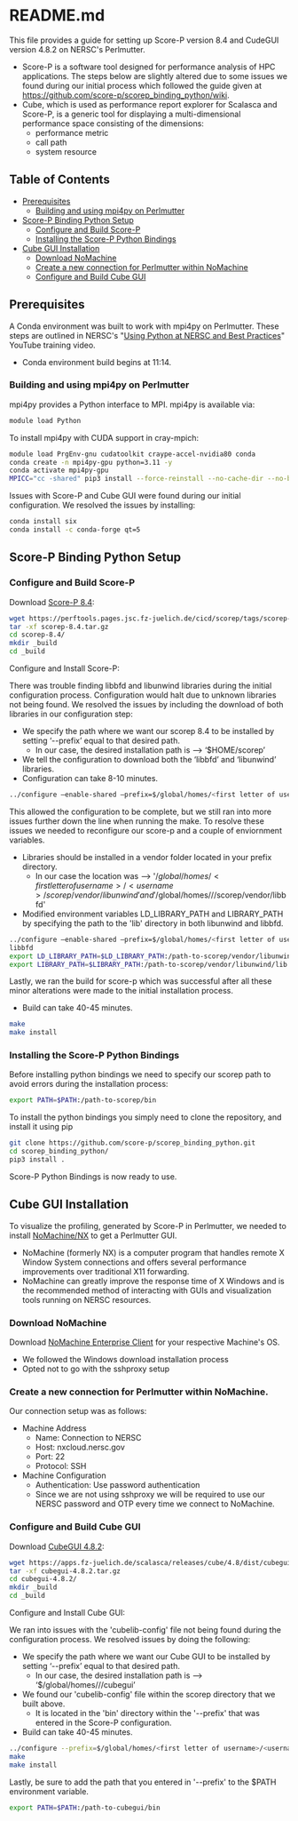 # README.md

This file provides a guide for setting up Score-P version 8.4 and CudeGUI version 4.8.2 on NERSC's Perlmutter. 
- Score-P is a software tool designed for performance analysis of HPC applications. The steps below are slightly altered due to some issues we found during our initial process which followed the guide given at https://github.com/score-p/scorep_binding_python/wiki.
- Cube, which is used as performance report explorer for Scalasca and Score-P, is a generic tool for displaying a multi-dimensional performance space consisting of the dimensions:
  - performance metric
  - call path
  - system resource

## Table of Contents

- [Prerequisites](#prerequisites)
  - [Building and using mpi4py on Perlmutter](#building-and-using-mpi4py-on-perlmutter)
- [Score-P Binding Python Setup](#score-p-binding-python-setup)
  - [Configure and Build Score-P](#configure-and-build-score-p)
  - [Installing the Score-P Python Bindings](#installing-the-score-p-python-bindings)
- [Cube GUI Installation](#cube-gui-installation)
  - [Download NoMachine](#download-nomachine)
  - [Create a new connection for Perlmutter within NoMachine](#create-a-new-connection-for-perlmutter-within-nomachine)
  - [Configure and Build Cube GUI](#configure-and-build-cube-gui)

## Prerequisites

A Conda environment was built to work with mpi4py on Perlmutter. These steps are outlined in NERSC's "[Using Python at NERSC and Best Practices](https://www.youtube.com/watch?v=rPlHLUnGVtA&t=637s)" YouTube training video.
- Conda environment build begins at 11:14.

### Building and using mpi4py on Perlmutter

mpi4py provides a Python interface to MPI. mpi4py is available via:

```bash
module load Python
```
To install mpi4py with CUDA support in cray-mpich:

```bash
module load PrgEnv-gnu cudatoolkit craype-accel-nvidia80 conda
conda create -n mpi4py-gpu python=3.11 -y
conda activate mpi4py-gpu
MPICC="cc -shared" pip3 install --force-reinstall --no-cache-dir --no-binary=mpi4py mpi4py
```

Issues with Score-P and Cube GUI were found during our initial configuration. We resolved the issues by installing:

```bash
conda install six
conda install -c conda-forge qt=5
```

## Score-P Binding Python Setup
### Configure and Build Score-P

Download [Score-P 8.4](https://www.vi-hps.org/projects/score-p):

```bash
wget https://perftools.pages.jsc.fz-juelich.de/cicd/scorep/tags/scorep-8.4/scorep-8.4.tar.gz
tar -xf scorep-8.4.tar.gz
cd scorep-8.4/
mkdir _build
cd _build
```

Configure and Install Score-P:

There was trouble finding libbfd and libunwind libraries during the initial configuration process. Configuration would halt due to unknown libraries not being found. We resolved the issues by including the download of both libraries in our configuration step:
- We specify the path where we want our scorep 8.4 to be installed by setting ‘--prefix’ equal to that desired path.
  - In our case, the desired installation path is --> ‘$HOME/scorep’
- We tell the configuration to download both the ‘libbfd’ and ‘libunwind’ libraries.
- Configuration can take 8-10 minutes.

```bash
../configure –enable-shared –prefix=$/global/homes/<first letter of username>/<username>/scorep –with-libunwind=download –with-libbfd=download
```

This allowed the configuration to be complete, but we still ran into more issues further down the line when running the make. To resolve these issues we needed to reconfigure our score-p and a couple of enviornment variables.
- Libraries should be installed in a vendor folder located in your prefix directory.
  - In our case the location was --> '$/global/homes/<first letter of username>/<username>/scorep/vendor/libunwind' and '$/global/homes/<first letter of username>/<username>/scorep/vendor/libbfd'
- Modified environment variables LD_LIBRARY_PATH and LIBRARY_PATH by specifying the path to the 'lib' directory in both libunwind and libbfd.

```bash
../configure –enable-shared –prefix=$/global/homes/<first letter of username>/<username>/scorep –with-libunwind=/path-to-scorep/vendor/libunwind –with-libbfd=/path-to-scorep/vendor/libbfd
libbfd
export LD_LIBRARY_PATH=$LD_LIBRARY_PATH:/path-to-scorep/vendor/libunwind/lib:/path-to-scorep/vendor/libbfd/lib
export LIBRARY_PATH=$LIBRARY_PATH:/path-to-scorep/vendor/libunwind/lib:/path-to-scorep/vendor/libbfd/lib
```

Lastly, we ran the build for score-p which was successful after all these minor alterations were made to the initial installation process.
- Build can take 40-45 minutes.

```bash
make 
make install
```

### Installing the Score-P Python Bindings

Before installing python bindings we need to specify our scorep path to avoid errors during the installation process:

```bash
export PATH=$PATH:/path-to-scorep/bin
```

To install the python bindings you simply need to clone the repository, and install it using pip

```bash
git clone https://github.com/score-p/scorep_binding_python.git
cd scorep_binding_python/
pip3 install .
```

Score-P Python Bindings is now ready to use.

## Cube GUI Installation
To visualize the profiling, generated by Score-P in Perlmutter, we needed to install [NoMachine/NX](https://docs.nersc.gov/connect/nx/) to get a Perlmutter GUI.
- NoMachine (formerly NX) is a computer program that handles remote X Window System connections and offers several performance improvements over traditional X11 forwarding.
- NoMachine can greatly improve the response time of X Windows and is the recommended method of interacting with GUIs and visualization tools running on NERSC resources.

### Download NoMachine
Download [NoMachine Enterprise Client](https://downloads.nomachine.com/download-enterprise/#NoMachine-Enterprise-Client) for your respective Machine's OS.
- We followed the Windows download installation process
- Opted not to go with the sshproxy setup

### Create a new connection for Perlmutter within NoMachine. 
Our connection setup was as follows:
- Machine Address
  - Name: Connection to NERSC
  - Host: nxcloud.nersc.gov
  - Port: 22
  - Protocol: SSH
- Machine Configuration
  - Authentication: Use password authentication
  - Since we are not using sshproxy we will be required to use our NERSC password and OTP every time we connect to NoMachine.

### Configure and Build Cube GUI 

Download [CubeGUI 4.8.2](https://www.scalasca.org/software/cube-4.x/download.html):

```bash
wget https://apps.fz-juelich.de/scalasca/releases/cube/4.8/dist/cubegui-4.8.2.tar.gz
tar -xf cubegui-4.8.2.tar.gz
cd cubegui-4.8.2/
mkdir _build
cd _build
```

Configure and Install Cube GUI:

We ran into issues with the 'cubelib-config' file not being found during the configuration process. We resolved issues by doing the following:
- We specify the path where we want our Cube GUI to be installed by setting ‘--prefix’ equal to that desired path.
  - In our case, the desired installation path is --> ‘$/global/homes/<first letter of username>/<username>/cubegui’
- We found our 'cubelib-config' file within the scorep directory that we built above.
  - It is located in the 'bin' directory within the '--prefix' that was entered in the Score-P configuration.
- Build can take 40-45 minutes.

```bash
../configure --prefix=$/global/homes/<first letter of username>/<username>/cubegui --with-cubelib=/path-to-scorep/bin
make 
make install
```

Lastly, be sure to add the path that you entered in '--prefix' to the $PATH environment variable.

```bash
export PATH=$PATH:/path-to-cubegui/bin
```
